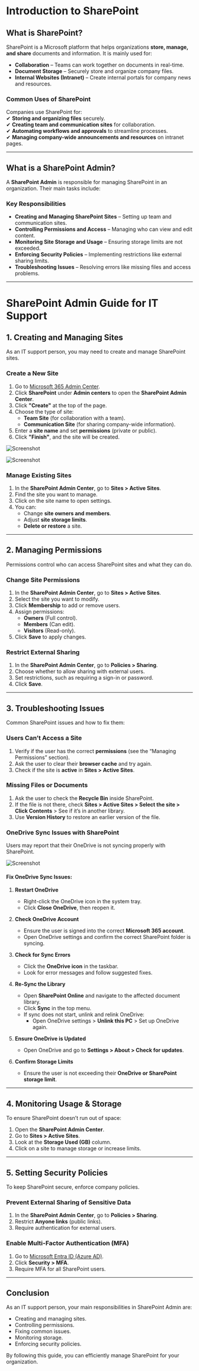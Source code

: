 # Introduction to SharePoint  

## What is SharePoint?  
SharePoint is a Microsoft platform that helps organizations **store, manage, and share** documents and information. It is mainly used for:  

- **Collaboration** – Teams can work together on documents in real-time.  
- **Document Storage** – Securely store and organize company files.  
- **Internal Websites (Intranet)** – Create internal portals for company news and resources.  

### **Common Uses of SharePoint**  
Companies use SharePoint for:  
✔ **Storing and organizing files** securely.  
✔ **Creating team and communication sites** for collaboration.  
✔ **Automating workflows and approvals** to streamline processes.  
✔ **Managing company-wide announcements and resources** on intranet pages.  

---

## What is a SharePoint Admin?  
A **SharePoint Admin** is responsible for managing SharePoint in an organization. Their main tasks include:  

### **Key Responsibilities**  
- **Creating and Managing SharePoint Sites** – Setting up team and communication sites.  
- **Controlling Permissions and Access** – Managing who can view and edit content.  
- **Monitoring Site Storage and Usage** – Ensuring storage limits are not exceeded.  
- **Enforcing Security Policies** – Implementing restrictions like external sharing limits.  
- **Troubleshooting Issues** – Resolving errors like missing files and access problems.  
---

# SharePoint Admin Guide for IT Support  

## 1. Creating and Managing Sites  
As an IT support person, you may need to create and manage SharePoint sites.  

### Create a New Site  
1. Go to [Microsoft 365 Admin Center](https://admin.microsoft.com).  
2. Click **SharePoint** under **Admin centers** to open the **SharePoint Admin Center**.  
3. Click **"Create"** at the top of the page.  
4. Choose the type of site:  
   - **Team Site** (for collaboration with a team).  
   - **Communication Site** (for sharing company-wide information).  
5. Enter a **site name** and set **permissions** (private or public).  
6. Click **"Finish"**, and the site will be created.  

![Screenshot](images/screenshot15.jpg)

![Screenshot](images/screenshot22.jpg)
### Manage Existing Sites  
1. In the **SharePoint Admin Center**, go to **Sites > Active Sites**.  
2. Find the site you want to manage.  
3. Click on the site name to open settings.  
4. You can:  
   - Change **site owners and members**.  
   - Adjust **site storage limits**.  
   - **Delete or restore** a site.  

---

## 2. Managing Permissions  
Permissions control who can access SharePoint sites and what they can do.  

### Change Site Permissions  
1. In the **SharePoint Admin Center**, go to **Sites > Active Sites**.  
2. Select the site you want to modify.  
3. Click **Membership** to add or remove users.  
4. Assign permissions:  
   - **Owners** (Full control).  
   - **Members** (Can edit).  
   - **Visitors** (Read-only).  
5. Click **Save** to apply changes.  

### Restrict External Sharing  
1. In the **SharePoint Admin Center**, go to **Policies > Sharing**.  
2. Choose whether to allow sharing with external users.  
3. Set restrictions, such as requiring a sign-in or password.  
4. Click **Save**.  

---

## 3. Troubleshooting Issues  
Common SharePoint issues and how to fix them:  

### Users Can’t Access a Site  
1. Verify if the user has the correct **permissions** (see the “Managing Permissions” section).  
2. Ask the user to clear their **browser cache** and try again.  
3. Check if the site is **active** in **Sites > Active Sites**.  

### Missing Files or Documents  
1. Ask the user to check the **Recycle Bin** inside SharePoint.  
2. If the file is not there, check **Sites > Active Sites > Select the site > Click Contents** > See if it’s in another library.  
3. Use **Version History** to restore an earlier version of the file.  

### OneDrive Sync Issues with SharePoint  
Users may report that their OneDrive is not syncing properly with SharePoint.  

![Screenshot](images/screenshot23.jpg)
#### **Fix OneDrive Sync Issues:**  
1. **Restart OneDrive**  
   - Right-click the OneDrive icon in the system tray.  
   - Click **Close OneDrive**, then reopen it.  

2. **Check OneDrive Account**  
   - Ensure the user is signed into the correct **Microsoft 365 account**.  
   - Open OneDrive settings and confirm the correct SharePoint folder is syncing.  

3. **Check for Sync Errors**  
   - Click the **OneDrive icon** in the taskbar.  
   - Look for error messages and follow suggested fixes.  

4. **Re-Sync the Library**  
   - Open **SharePoint Online** and navigate to the affected document library.  
   - Click **Sync** in the top menu.  
   - If sync does not start, unlink and relink OneDrive:  
     - Open OneDrive settings > **Unlink this PC** > Set up OneDrive again.  

5. **Ensure OneDrive is Updated**  
   - Open OneDrive and go to **Settings > About > Check for updates**.  

6. **Confirm Storage Limits**  
   - Ensure the user is not exceeding their **OneDrive or SharePoint storage limit**.  

---

## 4. Monitoring Usage & Storage  
To ensure SharePoint doesn’t run out of space:  

1. Open the **SharePoint Admin Center**.  
2. Go to **Sites > Active Sites**.  
3. Look at the **Storage Used (GB)** column.  
4. Click on a site to manage storage or increase limits.  

---

## 5. Setting Security Policies  
To keep SharePoint secure, enforce company policies.  

### Prevent External Sharing of Sensitive Data  
1. In the **SharePoint Admin Center**, go to **Policies > Sharing**.  
2. Restrict **Anyone links** (public links).  
3. Require authentication for external users.  

### Enable Multi-Factor Authentication (MFA)  
1. Go to [Microsoft Entra ID (Azure AD)](https://entra.microsoft.com).  
2. Click **Security > MFA**.  
3. Require MFA for all SharePoint users.  

---

## Conclusion  
As an IT support person, your main responsibilities in SharePoint Admin are:  
- Creating and managing sites.  
- Controlling permissions.  
- Fixing common issues.  
- Monitoring storage.  
- Enforcing security policies.  

By following this guide, you can efficiently manage SharePoint for your organization.  









